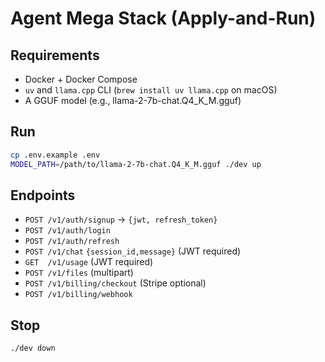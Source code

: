
# Agent Mega Stack (Apply-and-Run)

## Requirements
- Docker + Docker Compose
- `uv` and `llama.cpp` CLI (`brew install uv llama.cpp` on macOS)
- A GGUF model (e.g., llama-2-7b-chat.Q4_K_M.gguf)

## Run
```bash
cp .env.example .env
MODEL_PATH=/path/to/llama-2-7b-chat.Q4_K_M.gguf ./dev up
```

## Endpoints
- `POST /v1/auth/signup` → `{jwt, refresh_token}`
- `POST /v1/auth/login`
- `POST /v1/auth/refresh`
- `POST /v1/chat` `{session_id,message}` (JWT required)
- `GET  /v1/usage` (JWT required)
- `POST /v1/files` (multipart)
- `POST /v1/billing/checkout` (Stripe optional)
- `POST /v1/billing/webhook`

## Stop
```bash
./dev down
```
